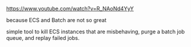 https://www.youtube.com/watch?v=R_NAoNd4YyY


because ECS and Batch are not so great

simple tool to kill ECS instances that are misbehaving, purge a batch job queue, and replay failed jobs.
